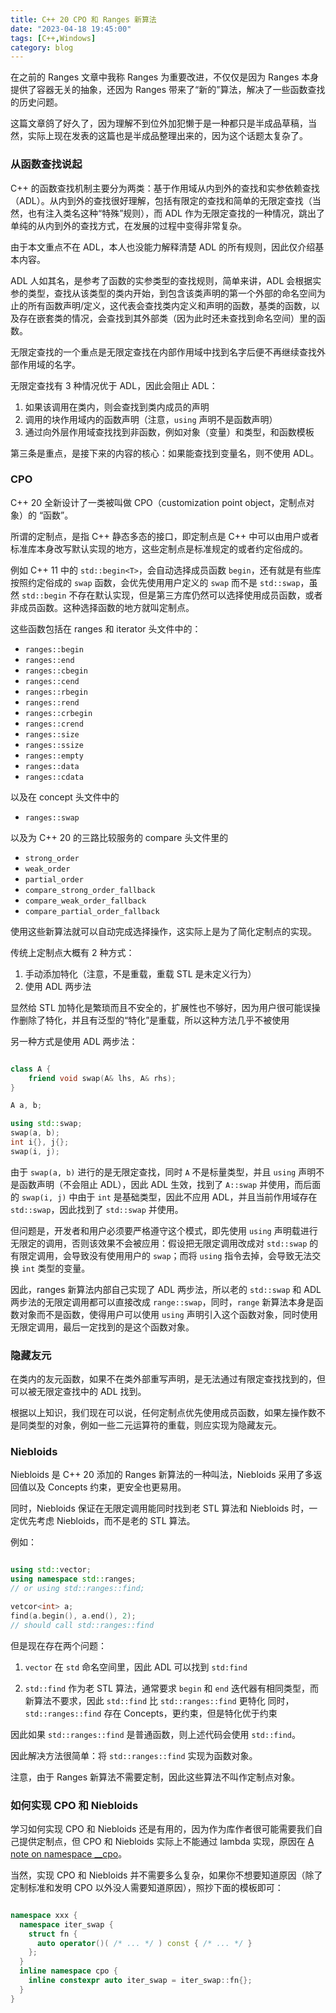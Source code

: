 ```yaml
---
title: C++ 20 CPO 和 Ranges 新算法
date: "2023-04-18 19:45:00"
tags: [C++,Windows]
category: blog
---
```

在之前的 Ranges 文章中我称 Ranges 为重要改进，不仅仅是因为 Ranges 本身提供了容器无关的抽象，还因为 Ranges 带来了“新的”算法，解决了一些函数查找的历史问题。

<!-- more -->

这篇文章鸽了好久了，因为理解不到位外加犯懒于是一种都只是半成品草稿，当然，实际上现在发表的这篇也是半成品整理出来的，因为这个话题太复杂了。

### 从函数查找说起

C++ 的函数查找机制主要分为两类：基于作用域从内到外的查找和实参依赖查找（ADL）。从内到外的查找很好理解，包括有限定的查找和简单的无限定查找（当然，也有注入类名这种“特殊”规则），而 ADL 作为无限定查找的一种情况，跳出了单纯的从内到外的查找方式，在发展的过程中变得非常复杂。

由于本文重点不在 ADL，本人也没能力解释清楚 ADL 的所有规则，因此仅介绍基本内容。

ADL 人如其名，是参考了函数的实参类型的查找规则，简单来讲，ADL 会根据实参的类型，查找从该类型的类内开始，到包含该类声明的第一个外部的命名空间为止的所有函数声明/定义，这代表会查找类内定义和声明的函数，基类的函数，以及存在嵌套类的情况，会查找到其外部类（因为此时还未查找到命名空间）里的函数。

无限定查找的一个重点是无限定查找在内部作用域中找到名字后便不再继续查找外部作用域的名字。

无限定查找有 3 种情况优于 ADL，因此会阻止 ADL：

1. 如果该调用在类内，则会查找到类内成员的声明
2. 调用的块作用域内的函数声明（注意，`using` 声明不是函数声明）
3. 通过向外层作用域查找找到非函数，例如对象（变量）和类型，和函数模板

第三条是重点，是接下来的内容的核心：如果能查找到变量名，则不使用 ADL。

### CPO

C++ 20 全新设计了一类被叫做 CPO（customization point object，定制点对象）的 “函数”。

所谓的定制点，是指 C++ 静态多态的接口，即定制点是 C++ 中可以由用户或者标准库本身改写默认实现的地方，这些定制点是标准规定的或者约定俗成的。

例如 C++ 11 中的 `std::begin<T>`，会自动选择成员函数 `begin`，还有就是有些库按照约定俗成的 `swap` 函数，会优先使用用户定义的 `swap` 而不是 `std::swap`，虽然 `std::begin` 不存在默认实现，但是第三方库仍然可以选择使用成员函数，或者非成员函数。这种选择函数的地方就叫定制点。

这些函数包括在 ranges 和 iterator 头文件中的：

- `ranges::begin`
- `ranges::end`
- `ranges::cbegin`
- `ranges::cend`
- `ranges::rbegin`
- `ranges::rend`
- `ranges::crbegin`
- `ranges::crend`
- `ranges::size`
- `ranges::ssize`
- `ranges::empty`
- `ranges::data`
- `ranges::cdata`

以及在 concept 头文件中的

- `ranges::swap`

以及为 C++ 20 的三路比较服务的 compare 头文件里的

- `strong_order`
- `weak_order`
- `partial_order`
- `compare_strong_order_fallback`
- `compare_weak_order_fallback`
- `compare_partial_order_fallback`

使用这些新算法就可以自动完成选择操作，这实际上是为了简化定制点的实现。

传统上定制点大概有 2 种方式：

1. 手动添加特化（注意，不是重载，重载 STL 是未定义行为）
2. 使用 ADL 两步法

显然给 STL 加特化是繁琐而且不安全的，扩展性也不够好，因为用户很可能误操作删除了特化，并且有泛型的“特化”是重载，所以这种方法几乎不被使用

另一种方式是使用 ADL 两步法：

```cpp

class A {
    friend void swap(A& lhs, A& rhs);
}

A a, b;

using std::swap;
swap(a, b);
int i{}, j{};
swap(i, j);

```

由于 `swap(a, b)` 进行的是无限定查找，同时 `A` 不是标量类型，并且 `using` 声明不是函数声明（不会阻止 ADL），因此 ADL 生效，找到了 `A::swap` 并使用，而后面的 `swap(i, j)` 中由于 `int` 是基础类型，因此不应用 ADL，并且当前作用域存在 `std::swap`，因此找到了 `std::swap` 并使用。

但问题是，开发者和用户必须要严格遵守这个模式，即先使用 `using` 声明载进行无限定的调用，否则该效果不会被应用：假设把无限定调用改成对 `std::swap` 的有限定调用，会导致没有使用用户的 `swap`；而将 `using` 指令去掉，会导致无法交换 `int` 类型的变量。

因此，ranges 新算法内部自己实现了 ADL 两步法，所以老的 `std::swap` 和 ADL 两步法的无限定调用都可以直接改成 `range::swap`，同时，`range` 新算法本身是函数对象而不是函数，使得用户可以使用 `using` 声明引入这个函数对象，同时使用无限定调用，最后一定找到的是这个函数对象。

### 隐藏友元

在类内的友元函数，如果不在类外部重写声明，是无法通过有限定查找找到的，但可以被无限定查找中的 ADL 找到。

根据以上知识，我们现在可以说，任何定制点优先使用成员函数，如果左操作数不是同类型的对象，例如一些二元运算符的重载，则应实现为隐藏友元。

### Niebloids

Niebloids 是 C++ 20 添加的 Ranges 新算法的一种叫法，Niebloids 采用了多返回值以及 Concepts 约束，更安全也更易用。

同时，Niebloids 保证在无限定调用能同时找到老 STL 算法和 Niebloids 时，一定优先考虑 Niebloids，而不是老的 STL 算法。

例如：

```cpp

using std::vector;
using namespace std::ranges;
// or using std::ranges::find;

vetcor<int> a;
find(a.begin(), a.end(), 2);
// should call std::ranges::find

```

但是现在存在两个问题：

1. `vector` 在 `std` 命名空间里，因此 ADL 可以找到 `std:find`

2. `std::find` 作为老 STL 算法，通常要求 `begin` 和 `end` 迭代器有相同类型，而新算法不要求，因此 `std::find` 比 `std::ranges::find` 更特化
   同时，`std::ranges::find` 存在 Concepts，更约束，但是特化优于约束

因此如果 `std::ranges::find` 是普通函数，则上述代码会使用 `std::find`。

因此解决方法很简单：将 `std::ranges::find` 实现为函数对象。

注意，由于 Ranges 新算法不需要定制，因此这些算法不叫作定制点对象。

### 如何实现 CPO 和 Niebloids

学习如何实现 CPO 和 Niebloids 还是有用的，因为作为库作者很可能需要我们自己提供定制点，但 CPO 和 Niebloids 实际上不能通过 lambda 实现，原因在 [A note on namespace \_\_cpo](https://quuxplusone.github.io/blog/2021/12/07/namespace-cpo/)。

当然，实现 CPO 和 Niebloids 并不需要多么复杂，如果你不想要知道原因（除了定制标准和发明 CPO 以外没人需要知道原因），照抄下面的模板即可：

```cpp

namespace xxx {
  namespace iter_swap {
    struct fn {
      auto operator()( /* ... */ ) const { /* ... */ }
    };
  }
  inline namespace cpo {
    inline constexpr auto iter_swap = iter_swap::fn{};
  }
}

```
